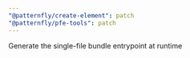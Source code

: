 ```yaml
---
"@patternfly/create-element": patch
"@patternfly/pfe-tools": patch
---
```


Generate the single-file bundle entrypoint at runtime
